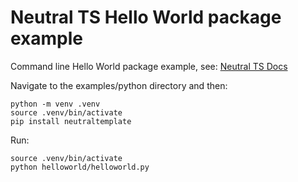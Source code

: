 Neutral TS Hello World package example
======================================

Command line Hello World package example, see: [Neutral TS Docs](https://github.com/FranBarInstance/neutralts-docs/)

Navigate to the examples/python directory and then:

```
python -m venv .venv
source .venv/bin/activate
pip install neutraltemplate
```

Run:

```
source .venv/bin/activate
python helloworld/helloworld.py
```
